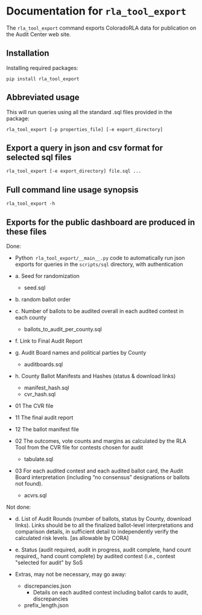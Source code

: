 # Documentation for `rla_tool_export`

The `rla_tool_export` command exports ColoradoRLA data for publication on
the Audit Center web site.

## Installation

Installing required packages:

`pip install rla_tool_export`

## Abbreviated usage

This will run queries using all the standard .sql files provided in the
package:

`rla_tool_export [-p properties_file] [-e export_directory]`

## Export a query in json and csv format for selected sql files

`rla_tool_export [-e export_directory] file.sql ...`

## Full command line usage synopsis

`rla_tool_export -h`

## Exports for the public dashboard are produced in these files

Done:

* Python` rla_tool_export/__main__.py` code to automatically run json exports for queries in the `scripts/sql` directory, with authentication

* a. Seed for randomization
  * seed.sql
* b. random ballot order
* c. Number of ballots to be audited overall in each audited contest in each county
   * ballots_to_audit_per_county.sql
* f. Link to Final Audit Report
* g. Audit Board names and political parties by County
   * auditboards.sql
* h. County Ballot Manifests and Hashes (status & download links)
   * manifest_hash.sql
   * cvr_hash.sql
* 01 The CVR file
* 11 The final audit report
* 12 The ballot manifest file
* 02 The outcomes, vote counts and margins as calculated by the RLA Tool from the CVR file for contests chosen for audit
  *  tabulate.sql
* 03 For each audited contest and each audited ballot card, the Audit Board interpretation (including “no consensus” designations or ballots not found).
  * acvrs.sql

Not done:
* d. List of Audit Rounds (number of ballots, status by County, download links). Links should be to all the finalized ballot-level interpretations and comparison details, in sufficient detail to independently verify the calculated risk levels. [as allowable by CORA]
* e. Status (audit required, audit in progress, audit complete, hand count required,, hand count complete) by audited contest (i.e., contest "selected for audit" by SoS

* Extras, may not be necessary, may go away:
  * discrepancies.json
    * Details on each audited contest including ballot cards to audit, discrepancies
  * prefix_length.json
